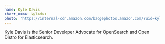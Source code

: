```yaml
---
name: Kyle Davis
short_name: kyledvs
photo: 'https://internal-cdn.amazon.com/badgephotos.amazon.com/?uid=kyledvs'
---
```


Kyle Davis is the Senior Developer Advocate for OpenSearch and Open Distro for Elasticsearch. 